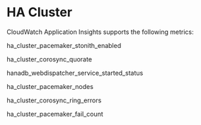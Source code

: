 # HA Cluster<a name="appinsights-metrics-ha-cluster"></a>

CloudWatch Application Insights supports the following metrics:

ha\_cluster\_pacemaker\_stonith\_enabled 

ha\_cluster\_corosync\_quorate

hanadb\_webdispatcher\_service\_started\_status

ha\_cluster\_pacemaker\_nodes 

ha\_cluster\_corosync\_ring\_errors

ha\_cluster\_pacemaker\_fail\_count 